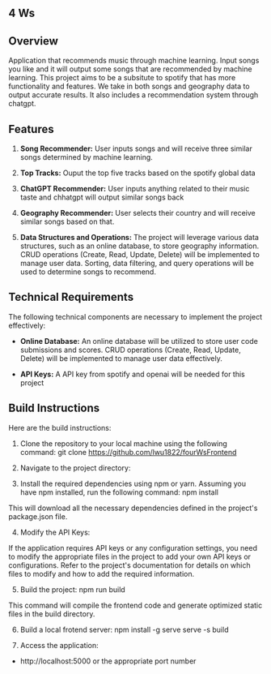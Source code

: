 ## 4 Ws

## Overview

Application that recommends music through machine learning. Input songs you like and it will output some songs that are recommended by machine learning. This project aims to be a subsitute to spotify that has more functionality and features. We take in both songs and geography data to output accurate results. It also includes a recommendation system through chatgpt.

## Features

1. **Song Recommender:** User inputs songs and will receive three similar songs determined by machine learning.

2. **Top Tracks:** Ouput the top five tracks based on the spotify global data

3. **ChatGPT Recommender:** User inputs anything related to their music taste and chhatgpt will output similar songs back

4. **Geography Recommender:** User selects their country and will receive similar songs based on that.

5. **Data Structures and Operations:** The project will leverage various data structures, such as an online database, to store geography information. CRUD operations (Create, Read, Update, Delete) will be implemented to manage user data. Sorting, data filtering, and query operations will be used to determine songs to recommend.
## Technical Requirements

The following technical components are necessary to implement the project effectively:

- **Online Database:** An online database will be utilized to store user code submissions and scores. CRUD operations (Create, Read, Update, Delete) will be implemented to manage user data effectively.

- **API Keys:** A API key from spotify and openai will be needed for this project

## Build Instructions

Here are the build instructions:

1. Clone the repository to your local machine using the following command:
git clone https://github.com/lwu1822/fourWsFrontend

2. Navigate to the project directory:

3. Install the required dependencies using npm or yarn. Assuming you have npm installed, run the following command:
npm install

This will download all the necessary dependencies defined in the project's package.json file.

4. Modify the API Keys:

If the application requires API keys or any configuration settings, you need to modify the appropriate files in the project to add your own API keys or configurations. Refer to the project's documentation for details on which files to modify and how to add the required information.

5. Build the project:
npm run build

This command will compile the frontend code and generate optimized static files in the build directory.

6. Build a local frotend server:
npm install -g serve
serve -s build

7. Access the application:
- http://localhost:5000 or the appropriate port number